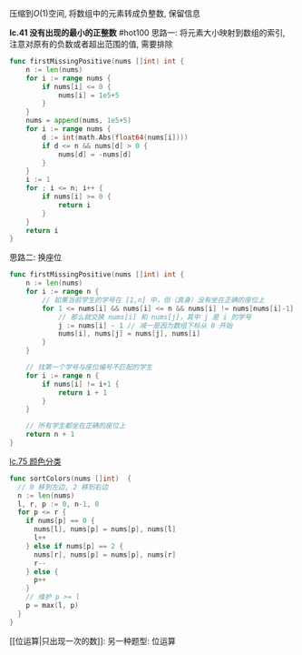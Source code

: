 压缩到$O(1)$空间, 将数组中的元素转成负整数, 保留信息

**lc.41 没有出现的最小的正整数**
#hot100
思路一: 将元素大小映射到数组的索引, 注意对原有的负数或者超出范围的值, 需要排除
```go
func firstMissingPositive(nums []int) int {
	n := len(nums)
	for i := range nums {
		if nums[i] <= 0 {
			nums[i] = 1e5+5
		}
	}
	nums = append(nums, 1e5+5)
	for i := range nums {
		d := int(math.Abs(float64(nums[i])))
		if d <= n && nums[d] > 0 {
			nums[d] = -nums[d]
		}
	}
	i := 1
	for ; i <= n; i++ {
		if nums[i] >= 0 {
			return i
		}
	}
	return i
}
```

思路二: 换座位
```go
func firstMissingPositive(nums []int) int {
    n := len(nums)
    for i := range n {
        // 如果当前学生的学号在 [1,n] 中，但（真身）没有坐在正确的座位上
        for 1 <= nums[i] && nums[i] <= n && nums[i] != nums[nums[i]-1] {
            // 那么就交换 nums[i] 和 nums[j]，其中 j 是 i 的学号
            j := nums[i] - 1 // 减一是因为数组下标从 0 开始
            nums[i], nums[j] = nums[j], nums[i]
        }
    }

    // 找第一个学号与座位编号不匹配的学生
    for i := range n {
        if nums[i] != i+1 {
            return i + 1
        }
    }

    // 所有学生都坐在正确的座位上
    return n + 1
}
```

[lc.75 颜色分类](https://leetcode.cn/problems/sort-colors/)
```go
func sortColors(nums []int)  {
  // 0 移到左边, 2 移到右边
  n := len(nums)
  l, r, p := 0, n-1, 0
  for p <= r {
    if nums[p] == 0 {
      nums[l], nums[p] = nums[p], nums[l]
      l++
    } else if nums[p] == 2 {
      nums[r], nums[p] = nums[p], nums[r]
      r--
    } else {
      p++
    }
    // 维护 p >= l
    p = max(l, p)
  }
}
```
[[位运算|只出现一次的数]]: 另一种题型: 位运算